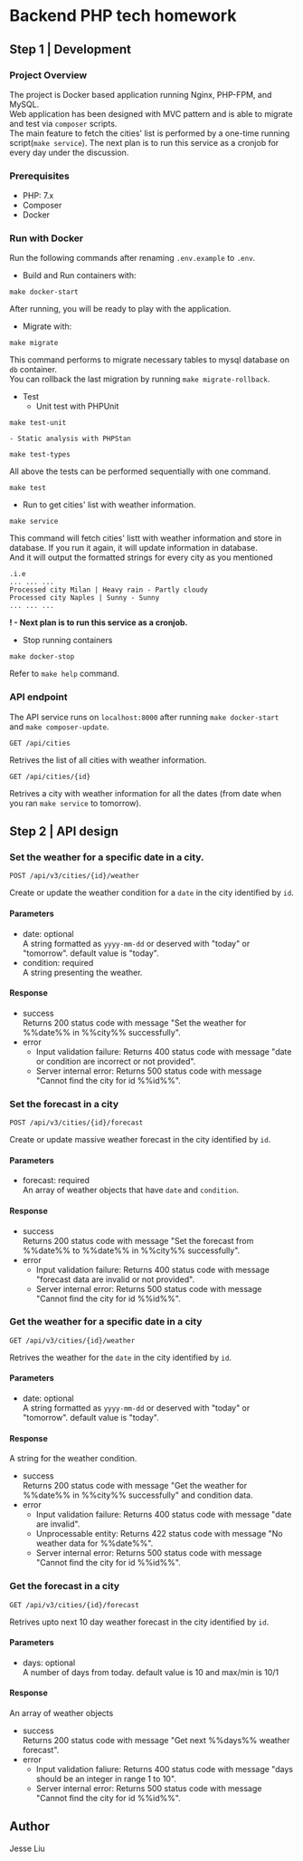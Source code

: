 # Backend PHP tech homework

## Step 1 | Development

### Project Overview
The project is Docker based application running Nginx, PHP-FPM, and MySQL.<br>
Web application has been designed with MVC pattern and is able to migrate and test via `composer` scripts.<br>
The main feature to fetch the cities' list is performed by a one-time running script(`make service`). The next plan is to run this service as a cronjob for every day under the discussion.
### Prerequisites

- PHP: 7.x
- Composer
- Docker

### Run with Docker

Run the following commands after renaming `.env.example` to `.env`.

- Build and Run containers with:
```
make docker-start
```
After running, you will be ready to play with the application.
- Migrate with:
```
make migrate
```
This command performs to migrate necessary tables to mysql database on `db` container.<br>
You can rollback the last migration by running `make migrate-rollback`.
- Test
    - Unit test with PHPUnit
```
make test-unit
```
    - Static analysis with PHPStan
```
make test-types
```
All above the tests can be performed sequentially with one command.
```
make test
```
- Run to get cities' list with weather information.
```
make service 
```
This command will fetch cities' listt with weather information and store in database. If you run it again, it will update information in database.<br>
And it will output the formatted strings for every city as you mentioned<br>
```
.i.e
... ... ...
Processed city Milan | Heavy rain - Partly cloudy
Processed city Naples | Sunny - Sunny
... ... ...
```

<b>! - Next plan is to run this service as a cronjob.</b>

- Stop running containers
```
make docker-stop
```

Refer to `make help` command.
### API endpoint
The API service runs on `localhost:8000` after running `make docker-start` and `make composer-update`.
```
GET /api/cities
```
Retrives the list of all cities with weather information.
```
GET /api/cities/{id}
```
Retrives a city with weather information for all the dates (from date when you ran `make service` to tomorrow).
## Step 2 | API design
### Set the weather for a specific date in a city.
```
POST /api/v3/cities/{id}/weather
```
Create or update the weather condition for a `date` in the city identified by `id`.
<h4>Parameters</h4>

- date: optional<br>
A string formatted as `yyyy-mm-dd` or deserved with "today" or "tomorrow". default value is "today".
- condition: required<br>
A string presenting the weather.

<h4>Response</h4>

- success<br>
Returns 200 status code with message "Set the weather for %%date%% in %%city%% successfully".
- error
    - Input validation failure: Returns 400 status code with message "date or condition are incorrect or not provided".
    - Server internal error: Returns 500 status code with message "Cannot find the city for id %%id%%".

### Set the forecast in a city
```
POST /api/v3/cities/{id}/forecast
```
Create or update massive weather forecast in the city identified by `id`.
<h4>Parameters</h4>

- forecast: required<br>
An array of weather objects that have `date` and `condition`.

<h4>Response</h4>

- success<br>
Returns 200 status code with message "Set the forecast from %%date%% to %%date%% in %%city%% successfully".
- error
    - Input validation failure: Returns 400 status code with message "forecast data are invalid or not provided".
    - Server internal error: Returns 500 status code with message "Cannot find the city for id %%id%%".

### Get the weather for a specific date in a city
```
GET /api/v3/cities/{id}/weather
```
Retrives the weather for the `date` in the city identified by `id`.
<h4>Parameters</h4>

- date: optional<br>
A string formatted as `yyyy-mm-dd` or deserved with "today" or "tomorrow". default value is "today".
<h4>Response</h4>

A string for the weather condition.

- success<br>
Returns 200 status code with message "Get the weather for %%date%% in %%city%% successfully" and condition data.
- error
    - Input validation failure: Returns 400 status code with message "date are invalid".
    - Unprocessable entity: Returns 422 status code with message "No weather data for %%date%%".
    - Server internal error: Returns 500 status code with message "Cannot find the city for id %%id%%".

### Get the forecast in a city
```
GET /api/v3/cities/{id}/forecast
```
Retrives upto next 10 day weather forecast in the city identified by `id`.
<h4>Parameters</h4>

- days: optional<br>
A number of days from today. default value is 10 and max/min is 10/1

<h4>Response</h4>

An array of weather objects
- success<br>
Returns 200 status code with message "Get next %%days%% weather forecast".
- error<br>
    - Input validation faliure: Returns 400 status code with message "days should be an integer in range 1 to 10".
    - Server internal error: Returns 500 status code with message "Cannot find the city for id %%id%%".

## Author

Jesse Liu
